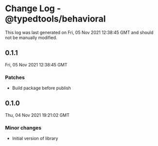 # Change Log - @typedtools/behavioral

This log was last generated on Fri, 05 Nov 2021 12:38:45 GMT and should not be manually modified.

## 0.1.1
Fri, 05 Nov 2021 12:38:45 GMT

### Patches

- Build package before publish

## 0.1.0
Thu, 04 Nov 2021 19:21:02 GMT

### Minor changes

- Initial version of library

